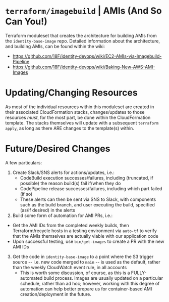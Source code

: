 # `terraform/imagebuild` | AMIs (And So Can You!)

Terraform moduleset that creates the architecture for building AMIs from the `identity-base-image` repo. Detailed information about the architecture, and building AMIs, can be found within the wiki:

- https://github.com/18F/identity-devops/wiki/EC2-AMIs-via-Imagebuild-Pipeline
- https://github.com/18F/identity-devops/wiki/Baking-New-AWS-AMI-Images

# Updating/Changing Resources

As most of the individual resources within this moduleset are created in their associated CloudFormation stacks, changes/updates to those resources *must*, for the most part, be done within the CloudFormation template. The stacks themselves will update with a subsequent `terraform apply`, as long as there ARE changes to the template(s) within.

# Future/Desired Changes

A few particulars:

1. Create Slack/SNS alerts for actions/updates, i.e.:
    - CodeBuild execution successes/failures, including (truncated, if possible) the reason build(s) fail if/when they do
    - CodePipeline release successes/failures, including which part failed (if so)
    - These alerts can then be sent via SNS to Slack, with components such as the build branch, and user executing the build, specified (as/if desired) in the alerts
2. Build some form of automation for AMI PRs, i.e.:
  - Get the AMI IDs from the completed weekly builds, then Terraform/recycle hosts in a testing environment via `auto-tf` to verify that the AMIs themselves are actually viable with our application code
  - Upon successful testing, use `bin/get-images` to create a PR with the new AMI IDs
3. Get the code in `identity-base-image` to a point where the S3 trigger source -- i.e. new code merged to `main` -- is used as the default, rather than the weekly CloudWatch event rule, in all accounts
    - This is worth some discussion, of course, as this is a FULLY-automated build process. Images are usually updated on a particular schedule, rather than ad hoc; however, working with this degree of automation can help better prepare us for container-based AMI creation/deployment in the future.